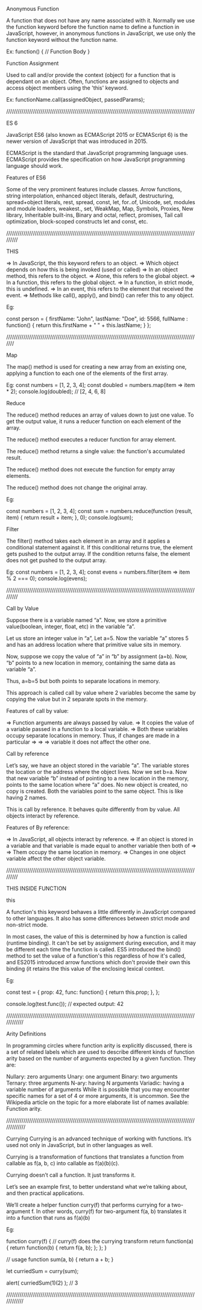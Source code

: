Anonymous Function 

A function that does not have any name associated with it. Normally we use the function keyword before the function name to define a function in JavaScript, however, in anonymous functions in JavaScript, we use only the function keyword without the function name.

Ex:
function() {
    // Function Body
 }

Function Assignment

Used to call and/or provide the context (object) for a function that is dependant on an object. Often, functions are assigned to objects and access object members using the 'this' keyword.

Ex:
functionName.call(assignedObject, passedParams);

///////////////////////////////////////////////////////////////////////////////////////////////////

ES 6

JavaScript ES6 (also known as ECMAScript 2015 or ECMAScript 6) is the newer version of JavaScript that was introduced in 2015.

ECMAScript is the standard that JavaScript programming language uses. ECMAScript provides the specification on how JavaScript programming language should work.

Features of ES6

Some of the very prominent features include classes. Arrow functions, string interpolation, enhanced object literals, default, destructuring, spread+object literals, rest, spread, const, let, for..of, Unicode, set, modules and module loaders, weakest., set, WeakMap, Map, Symbols, Proxies, New library, Inheritable built-ins, Binary and octal, reflect, promises, Tail call optimization, block-scoped constructs let and const, etc.

/////////////////////////////////////////////////////////////////////////////////////////////////////////

THIS

=>  In JavaScript, the this keyword refers to an object.
=>  Which object depends on how this is being invoked (used or called)
=>  In an object method, this refers to the object.
=>  Alone, this refers to the global object.
=>  In a function, this refers to the global object.
=>  In a function, in strict mode, this is undefined.
=>  In an event, this refers to the element that received the event.
=>  Methods like call(), apply(), and bind() can refer this to any object.

Eg:

const person = {
  firstName: "John",
  lastName: "Doe",
  id: 5566,
  fullName : function() {
    return this.firstName + " " + this.lastName;
  }
};

///////////////////////////////////////////////////////////////////////////////////////////////////////

Map

The map() method is used for creating a new array from an existing one, applying a function to each one of the elements of the first array.

Eg:
const numbers = [1, 2, 3, 4];
const doubled = numbers.map(item => item * 2);
console.log(doubled); // [2, 4, 6, 8]

Reduce

The reduce() method reduces an array of values down to just one value. To get the output value, it runs a reducer function on each element of the array.

The reduce() method executes a reducer function for array element.

The reduce() method returns a single value: the function's accumulated result.

The reduce() method does not execute the function for empty array elements.

The reduce() method does not change the original array.

Eg:

const numbers = [1, 2, 3, 4];
const sum = numbers.reduce(function (result, item) {
  return result + item;
}, 0);
console.log(sum); 

Filter

The filter() method takes each element in an array and it applies a conditional statement against it. If this conditional returns true, the element gets pushed to the output array. If the condition returns false, the element does not get pushed to the output array.

Eg:
const numbers = [1, 2, 3, 4];
const evens = numbers.filter(item => item % 2 === 0);
console.log(evens);

/////////////////////////////////////////////////////////////////////////////////////////////////////////

Call by Value

Suppose there is a variable named “a”. Now, we store a primitive value(boolean, integer, float, etc) in the variable “a”.

Let us store an integer value in “a”, Let a=5. Now the variable “a” stores 5 and has an address location where that primitive value sits in memory.

Now, suppose we copy the value of “a” in “b” by assignment (a=b). Now, “b” points to a new location in memory, containing the same data as variable “a”.

Thus, a=b=5 but both points to separate locations in memory.

This approach is called call by value where 2 variables become the same by copying the value but in 2 separate spots in the memory.

Features of call by value:

=> Function arguments are always passed by value.
=> It copies the value of a variable passed in a function to a local variable.
=> Both these variables occupy separate locations in memory. Thus, if changes are made in a particular => => => variable it does not affect the other one.

Call by reference

Let’s say, we have an object stored in the variable “a”. The variable stores the location or the address where the object lives. Now we set b=a. Now that new variable “b” instead of pointing to a new location in the memory, points to the same location where “a” does. No new object is created, no copy is created. Both the variables point to the same object. This is like having 2 names.

This is call by reference. It behaves quite differently from by value. All objects interact by reference.

Features of By reference:

=> In JavaScript, all objects interact by reference.
=> If an object is stored in a variable and that variable is made equal to another variable then both of => => Them occupy the same location in memory.
=> Changes in one object variable affect the other object variable.

/////////////////////////////////////////////////////////////////////////////////////////////////////////

THIS INSIDE FUNCTION

this

A function's this keyword behaves a little differently in JavaScript compared to other languages. It also has some differences between strict mode and non-strict mode.

In most cases, the value of this is determined by how a function is called (runtime binding). It can't be set by assignment during execution, and it may be different each time the function is called. ES5 introduced the bind() method to set the value of a function's this regardless of how it's called, and ES2015 introduced arrow functions which don't provide their own this binding (it retains the this value of the enclosing lexical context.

Eg:

const test = {
  prop: 42,
  func: function() {
    return this.prop;
  },
};

console.log(test.func());
// expected output: 42

////////////////////////////////////////////////////////////////////////////////////////////////////////////

Arity Definitions

In programming circles where function arity is explicitly discussed, there is a set of related labels which are used to describe different kinds of function arity based on the number of arguments expected by a given function. They are:

Nullary: zero arguments
Unary: one argument
Binary: two arguments
Ternary: three arguments
N-ary: having N arguments
Variadic: having a variable number of arguments
While it is possible that you may encounter specific names for a set of 4 or more arguments, it is uncommon. See the Wikipedia article on the topic for a more elaborate list of names available: Function arity.

/////////////////////////////////////////////////////////////////////////////////////////////////////////////

Currying
Currying is an advanced technique of working with functions. It’s used not only in JavaScript, but in other languages as well.

Currying is a transformation of functions that translates a function from callable as f(a, b, c) into callable as f(a)(b)(c).

Currying doesn’t call a function. It just transforms it.

Let’s see an example first, to better understand what we’re talking about, and then practical applications.

We’ll create a helper function curry(f) that performs currying for a two-argument f. In other words, curry(f) for two-argument f(a, b) translates it into a function that runs as f(a)(b)

Eg:

function curry(f) { // curry(f) does the currying transform
  return function(a) {
    return function(b) {
      return f(a, b);
    };
  };
}

// usage
function sum(a, b) {
  return a + b;
}

let curriedSum = curry(sum);

alert( curriedSum(1)(2) ); // 3

////////////////////////////////////////////////////////////////////////////////////////////////////////////


